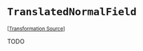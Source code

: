 `TranslatedNormalField`
===================================================================================================

<small>\[[Transformation Source](../../Biohazrd/#Declarations/TranslatedNormalField.cs)\]</small>

TODO

